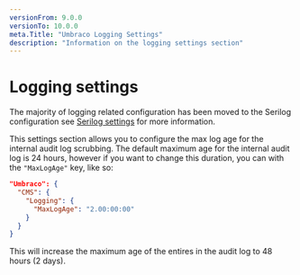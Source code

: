 ```yaml
---
versionFrom: 9.0.0
versionTo: 10.0.0
meta.Title: "Umbraco Logging Settings"
description: "Information on the logging settings section"
---
```


# Logging settings

The majority of logging related configuration has been moved to the Serilog configuration see [Serilog settings](serilog.md) for more information.

This settings section allows you to configure the max log age for the internal audit log scrubbing. The default maximum age for the internal audit log is 24 hours, however if you want to change this duration, you can with the `"MaxLogAge"` key, like so:


```json
"Umbraco": {
  "CMS": {
    "Logging": {
      "MaxLogAge": "2.00:00:00"
    }
  }
}
```

This will increase the maximum age of the entires in the audit log to 48 hours (2 days).
